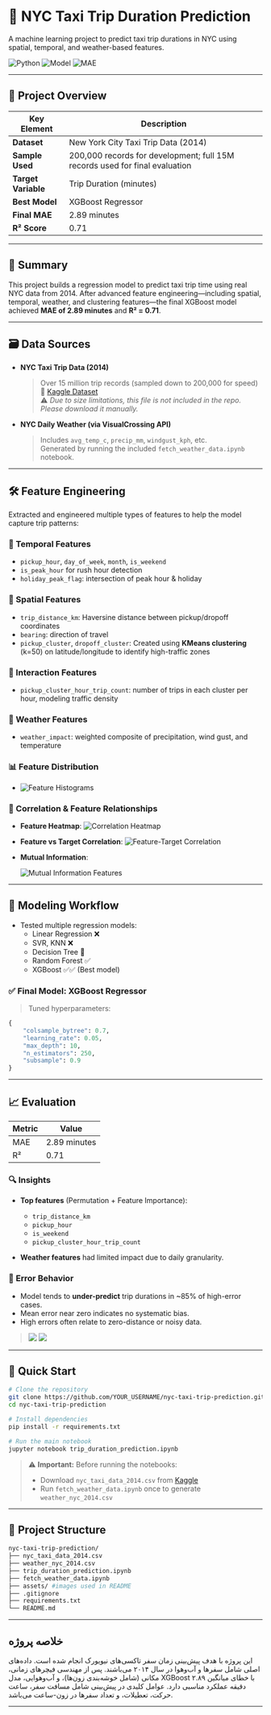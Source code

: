 
# 🚖 NYC Taxi Trip Duration Prediction

A machine learning project to predict taxi trip durations in NYC using spatial, temporal, and weather-based features.

![Python](https://img.shields.io/badge/Python-3.13-blue)
![Model](https://img.shields.io/badge/Model-XGBoost-green)
![MAE](https://img.shields.io/badge/MAE-2.89_min-lightgrey)

---

## 📌 Project Overview


| **Key Element**     | **Description**                                                                 |
|---------------------|---------------------------------------------------------------------------------|
| **Dataset**         | New York City Taxi Trip Data (2014) |
| **Sample Used**     | 200,000 records for development; full 15M records used for final evaluation    |
| **Target Variable** | Trip Duration (minutes)   |
| **Best Model**      | XGBoost Regressor    |
| **Final MAE**       | 2.89 minutes   |
| **R² Score**        | 0.71      |

---

## 🧠 Summary

This project builds a regression model to predict taxi trip time using real NYC data from 2014. After advanced feature engineering—including spatial, temporal, weather, and clustering features—the final XGBoost model achieved **MAE of 2.89 minutes** and **R² = 0.71**.

---

## 🗃️ Data Sources

- **NYC Taxi Trip Data (2014)**  
  > Over 15 million trip records (sampled down to 200,000 for speed)  
  🔗 [Kaggle Dataset](https://www.kaggle.com/datasets/kentonnlp/2014-new-york-city-taxi-trips)  
  ⚠️ *Due to size limitations, this file is not included in the repo. Please download it manually.*

- **NYC Daily Weather (via VisualCrossing API)**  
  > Includes `avg_temp_c`, `precip_mm`, `windgust_kph`, etc.  
  > Generated by running the included `fetch_weather_data.ipynb` notebook.

---

## 🛠️ Feature Engineering

Extracted and engineered multiple types of features to help the model capture trip patterns:

### 🔸 Temporal Features
- `pickup_hour`, `day_of_week`, `month`, `is_weekend`
- `is_peak_hour` for rush hour detection
- `holiday_peak_flag`: intersection of peak hour & holiday

### 🔸 Spatial Features
- `trip_distance_km`: Haversine distance between pickup/dropoff coordinates
- `bearing`: direction of travel
- `pickup_cluster`, `dropoff_cluster`:  Created using **KMeans clustering** (k=50) on latitude/longitude to identify high-traffic zones

### 🔸 Interaction Features
- `pickup_cluster_hour_trip_count`: number of trips in each cluster per hour, modeling traffic density

### 🔸 Weather Features
- `weather_impact`: weighted composite of precipitation, wind gust, and temperature

### 📊 Feature Distribution

- ![Feature Histograms](assets/feature_histograms.png)

### 🔗 Correlation & Feature Relationships

- **Feature Heatmap**:
  ![Correlation Heatmap](assets/correlation_heatmap.png)

- **Feature vs Target Correlation**:
  ![Feature-Target Correlation](assets/feature_target_correlation.png)

- **Mutual Information**:

  ![Mutual Information Features](assets/mi_features.png)



---

## 🧪 Modeling Workflow

- Tested multiple regression models:
  - Linear Regression ❌
  - SVR, KNN ❌
  - Decision Tree 🔸
  - Random Forest ✅
  - XGBoost ✅✅ (Best model)

### ✅ Final Model: XGBoost Regressor

> Tuned hyperparameters:

```python
{
    "colsample_bytree": 0.7,
    "learning_rate": 0.05,
    "max_depth": 10,
    "n_estimators": 250,
    "subsample": 0.9
}
````

---

## 📈 Evaluation

| Metric | Value        |
| ------ | ------------ |
| MAE    | 2.89 minutes |
| R²     | 0.71         |

### 🔍 Insights

* **Top features** (Permutation + Feature Importance):

  * `trip_distance_km`
  * `pickup_hour`
  * `is_weekend`
  * `pickup_cluster_hour_trip_count`
* **Weather features** had limited impact due to daily granularity.

### 🔧 Error Behavior

* Model tends to **under-predict** trip durations in \~85% of high-error cases.
* Mean error near zero indicates no systematic bias.
* High errors often relate to zero-distance or noisy data.

> ![](assets/feature_importance.png)
> ![](assets/error_distribution.png)

---

## 🚀 Quick Start

```bash
# Clone the repository
git clone https://github.com/YOUR_USERNAME/nyc-taxi-trip-prediction.git
cd nyc-taxi-trip-prediction

# Install dependencies
pip install -r requirements.txt

# Run the main notebook
jupyter notebook trip_duration_prediction.ipynb

```

> ⚠️ **Important:**
> Before running the notebooks:
> * Download `nyc_taxi_data_2014.csv` from [Kaggle](https://www.kaggle.com/datasets/kentonnlp/2014-new-york-city-taxi-trips)
> * Run `fetch_weather_data.ipynb` once to generate `weather_nyc_2014.csv`


---

## 📂 Project Structure

```bash
nyc-taxi-trip-prediction/
├── nyc_taxi_data_2014.csv
├── weather_nyc_2014.csv
├── trip_duration_prediction.ipynb
├── fetch_weather_data.ipynb
├── assets/ #images used in README
├── .gitignore
├── requirements.txt
└── README.md
```

---

## خلاصه پروژه

این پروژه با هدف پیش‌بینی زمان سفر تاکسی‌های نیویورک انجام شده است.
داده‌های اصلی شامل سفرها و آب‌وهوا در سال ۲۰۱۴ می‌باشند.
پس از مهندسی فیچرهای زمانی، مکانی (شامل خوشه‌بندی زون‌ها)، و آب‌وهوایی،
مدل XGBoost با خطای میانگین ۲.۸۹ دقیقه عملکرد مناسبی دارد.
عوامل کلیدی در پیش‌بینی شامل مسافت سفر، ساعت حرکت، تعطیلات، و تعداد سفرها در زون-ساعت می‌باشد.

---




